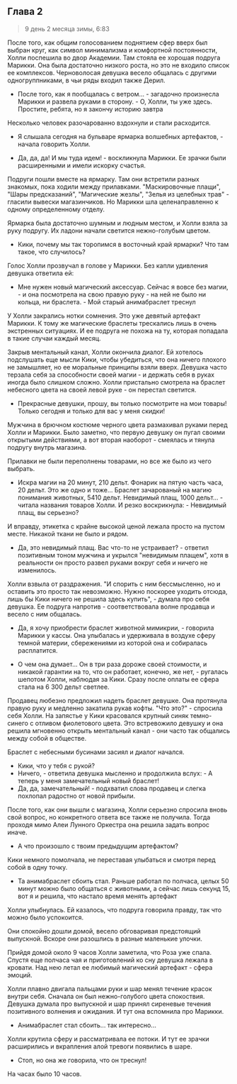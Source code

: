 ## Глава 2

> 9 день 2 месяца зимы, 6:83

После того, как общим голосованием поднятием сфер вверх был выбран круг, как символ минимализма и комфортной постоянности, Холли поспешила во двор Академии. Там стояла ее хорошая подруга Марикки. Она была достаточно низкого роста, но это не входило список ее комплексов. Черноволосая девушка весело общалась с другими одногруппниками, в чьи ряды входил также Дерил.

- После того, как я пообщалась с ветром... - загадочно произнесла Марикки и развела руками в сторону. - О, Холли, ты уже здесь. Простите, ребята, но я закончу историю завтра

Несколько человек разочарованно вздохнули и стали расходится.

- Я слышала сегодня на бульваре ярмарка волшебных артефактов, - начала говорить Холли.

- Да, да, да! И мы туда идем! - воскликнула Марикки. Ее зрачки были расширенными и имели искорку счастья.

Подруги пошли вместе на ярмарку. Там они встретили разных знакомых, пока ходили между прилавками. "Маскировочные плащи", "Шары предсказаний", "Магические жезлы", "Зелья из целебных трав" - гласили вывески магазинчиков. Но Марикки шла целенаправленно к одному определенному отделу.

Ярмарка была достаточно шумным и людным местом, и Холли взяла за руку подругу. Их ладони начали светится нежно-голубым цветом.

- Кики, почему мы так торопимся в восточный край ярмарки? Что там такое, что случилось?

Голос Холли прозвучал в голове у Марикки. Без капли удивления девушка ответила ей:

- Мне нужен новый магический аксессуар. Сейчас я вовсе без магии, - и она посмотрела на свою правую руку - на ней не было ни кольца, ни браслета. - Мой старый анимабраслет треснул

У Холли закрались нотки сомнения. Это уже девятый артефакт Марикки. К тому же магические браслеты трескались лишь в очень экстренных ситуациях. И ее подруга не похожа на ту, которая попадала в такие случаи каждый месяц.

Закрыв ментальный канал, Холли окончила диалог. Ей хотелось подслушать еще мысли Кики, чтобы убедиться, что она ничего плохого не замышляет, но ее моральные принципы взяли вверх. Девушка часто терзала себя за способности своей магии - и держать себя в руках иногда было слишком сложно. Холли пристально смотрела на браслет небесного цвета на своей левой руке - он перестал светится.

- Прекрасные девушки, прошу, вы только посмотрите на мои товары! Только сегодня и только для вас у меня скидки!

Мужчина в брючном костюме черного цвета размахивал руками перед Холли и Марикки. Было заметно, что первую девушку он пугал своими открытыми действиями, а вот вторая наоборот - смеялась и тянула подругу внутрь магазина.

Прилавки не были переполнены товарами, но все же было из чего выбрать.

- Искра магии на 20 минут, 210 дельт. Фонарик на пятую часть часа, 20 дельт. Это же одно и тоже... Браслет зачарованый на магию понимания животных, 5410 дельт.  Невидимый плащ, 1000 дельт... - читала названия товаров Холли. И резко воскрикнула: - Невидимый плащ, вы серьезно?

И вправду, этикетка с крайне высокой ценой лежала просто на пустом месте. Никакой ткани не было и рядом.

- Да, это невидимый плащ. Вас что-то не устраивает? - ответил позитивным тоном мужчина и укрылся "невидимым плащем", хотя в реальности он просто развел руками вокруг себя и ничего не изменилось.

Холли взвыла от раздражения. "И спорить с ним бессмысленно, но и оставить это просто так невозможно. Нужно поскорее уходить отсюда, лишь бы Кики ничего не решила здесь купить", - думала про себя девушка. Ее подруга напротив - соответствовала волне продавца и весело с ним общалась.

- Да, я хочу приобрести браслет животной мимикрии, - говорила Марикки у кассы. Она улыбалась и удерживала в воздухе сферу темной материи, сбережениями из которой она и собиралась расплатится.

- О чем она думает... Он в три раза дороже своей стоимости, и никакой гарантии на то, что он работает, конечно, же нет, - ругалась шепотом Холли, наблюдая за Кики. Сразу после оплаты ее сфера стала на 6 300 дельт светлее.

Продавец любезно предложил надеть браслет девушке. Она протянула правую руку и медленно закатила рукав кофты. "Что это?" - спросила себя Холли. На запястье у Кики красовался крупный синяк темно-синего с отливом фиолетового цвета. Это встревожило девушку и она решила мгновенно открыть ментальный канал - они часто так общались между собой в обществе.

Браслет с небесными бусинами засиял и диалог начался.

- Кики, что у тебя с рукой?
- Ничего, - ответила девушка мысленно и продолжила вслух: - А теперь у меня замечательный новый браслет!
- Да, да, замечательный! - подхватил слова продавец и слегка похлопал радостно от новой прибыли.

После того, как они вышли с магазина, Холли серьезно спросила вновь свой вопрос, но конкретного ответа все также не получила. Тогда проходя мимо Алеи Лунного Оркестра она решила задать вопрос иначе.

- А что произошло с твоим предыдущим артефактом?

Кики немного помолчала, не переставая улыбаться и смотря перед собой в одну точку.

- Та анимабраслет сбоить стал. Раньше работал по полчаса, целых 50 минут можно было общаться с животными, а сейчас лишь секунд 15, вот я и решила, что настало время менять артефакт

Холли улыбнулась. Ей казалось, что подруга говорила правду, так что можно было успокоится.

Они спокойно дошли домой, весело обговаривая предстоящий выпускной. Вскоре они разошлись в разные маленькие улочки.

Прийдя домой около 9 часов Холли заметила, что Роза уже спала. Спустя еще полчаса чая и приготовлений ко сну девушка лежала в кровати. Над нею летал ее любимый магический артефакт - сфера эмоций.

Холли плавно двигала пальцами руки и шар менял течение красок внутри себя. Сначала он был нежно-голубого цвета спокоствия. Девушка думала про выпускной и шар принял сиреневые течения позитивного волнения и ожидания. И тут она вспомнила про Марикки.

- Анимабраслет стал сбоить... так интересно...

Холли крутила сферу и рассматривала ее потоки. И тут ее зрачки расширились и вкрапления алой тревоги появились в шаре.

- Стоп, но она же говорила, что он треснул!

На часах было 10 часов.
